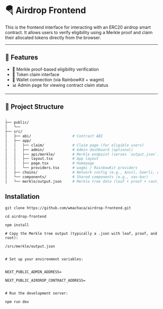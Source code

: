 # 🪂 Airdrop Frontend

This is the frontend interface for interacting with an ERC20 airdrop smart contract. It allows users to verify eligibility using a Merkle proof and claim their allocated tokens directly from the browser.

---

## 🚀 Features

- 🔐 Merkle proof-based eligibility verification
- 💸 Token claim interface
- 🔗 Wallet connection (via RainbowKit + wagmi)
- 📊 Admin page for viewing contract claim status

---

## 📁 Project Structure

```bash
.
├── public/
│   └──
├── src/
│   ├── abi/                   # Contract ABI
│   ├── app/
│   │   ├── claim/             # Claim page (for eligible users)
│   │   ├── admin/             # Admin dashboard (optional)
│   │   ├── api/merkle/        # Merkle endpoint (serves `output.json`)
│   │   ├── layout.tsx         # App layout
│   │   ├── page.tsx           # Homepage
│   │   └── providers.tsx      # wagmi / RainbowKit providers
│   ├── chains/                # Network config (e.g., Anvil, Goerli, etc.)
│   └── components/            # Shared components (e.g., nav-bar)
│   └── merkle/output.json     # Merkle tree data (leaf + proof + root)


```

## Installation

```
git clone https://github.com/wmachaca/airdrop-frontend.git

cd airdrop-frontend

npm install

# Copy the Merkle tree output (typically a .json with leaf, proof, and root):

/src/merkle/output.json


# Set up your environment variables:


NEXT_PUBLIC_ADMIN_ADDRESS=

NEXT_PUBLIC_AIRDROP_CONTRACT_ADDRESS=


# Run the development server:

npm run dev
```
